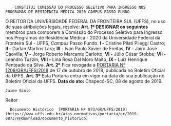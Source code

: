         CONSTITUI COMISSÃO DO PROCESSO SELETIVO PARA INGRESSO NOS PROGRAMAS DE RESIDÊNCIA MÉDICA 2020 CAMPUS PASSO FUNDO  

 O REITOR DA UNIVERSIDADE FEDERAL DA FRONTEIRA SUL (UFFS), no uso de suas atribuições legais, resolve:  **Art. 1º DESIGNAR os seguintes** membros para comporem a Comissão do Processo Seletivo para Ingresso nos Programas de Residência Médica - 2020 da Universidade Federal da Fronteira Sul - UFFS, *Campus*  Passo Fundo: **I -**  Cristine Pilati Pileggi Castro; **II -**  Darlan Martins Lara; **III -**  Ivan Paulo Xavier de Freitas; **IV -**  Jairo José Caovilla; **V -**  Jorge Roberto Marcante Carlotto; **VI -**  Júlio César Stobbe; **VII -**  Leandro Tuzzin; **VIII -**  Lina Rosa Dal Moro Maito; **IX -**  Luiz Henrique Penteado da Silva.   **Art. 2º**  Fica revogada a [PORTARIA Nº 1208/GR/UFFS/2018](https://www.uffs.edu.br/atos-normativos/portaria/gr/2018-1208) de 17 de outubro de 2018, publicada no Boletim Oficial da UFFS.   **Art. 3º**  Esta Portaria entra em vigor na data de sua publicação no Boletim Oficial da UFFS.        **Data do ato:** Chapecó-SC, 08 de agosto de 2019.   
 

    Jaime Giolo   
 Reitor 

      Documento Histórico  [PORTARIA Nº 873/GR/UFFS/2019](https://www.uffs.edu.br/atos-normativos/portaria/gr/2019-0873/@@download/documento_historico)     
      